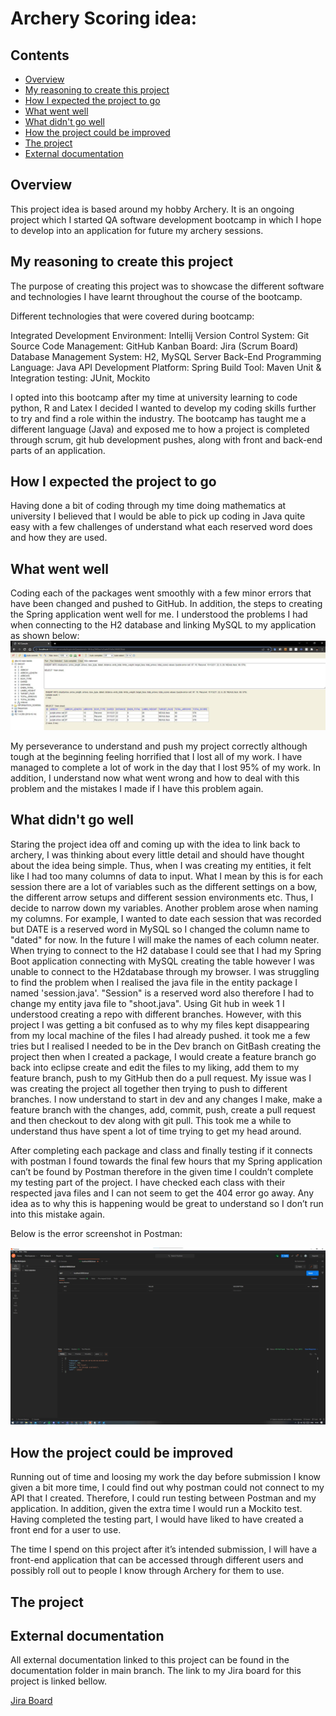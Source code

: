 # Archery Scoring idea:

## Contents
* [Overview](https://github.com/DylanPatel11/Archery-Scoring/blob/main/README.md#overview)
* [My reasoning to create this project](https://github.com/DylanPatel11/Archery-Scoring/blob/main/README.md#my-reasoning-to-create-this-project)
* [How I expected the project to go](https://github.com/DylanPatel11/Archery-Scoring/blob/main/README.md#how-i-expected-the-project-to-go)
* [What went well](https://github.com/DylanPatel11/Archery-Scoring/blob/main/README.md#what-went-well)
* [What didn't go well](https://github.com/DylanPatel11/Archery-Scoring/blob/main/README.md#what-didnt-go-well)
* [How the project could be improved](https://github.com/DylanPatel11/Archery-Scoring/blob/main/README.md#how-the-project-could-be-improved)
* [The project](https://github.com/DylanPatel11/Archery-Scoring/blob/main/README.md#the-project)
* [External documentation](https://github.com/DylanPatel11/Archery-Scoring/blob/main/README.md#external-documentation)

## Overview
This project idea is based around my hobby Archery. It is an ongoing project which I started QA software development bootcamp in which I hope to develop into an application for future my archery sessions.

## My reasoning to create this project
The purpose of creating this project was to showcase the different software and technologies I have learnt throughout the course of the bootcamp.

Different technologies that were covered during bootcamp:

Integrated Development Environment: Intellij
Version Control System: Git
Source Code Management: GitHub
Kanban Board: Jira (Scrum Board)
Database Management System: H2, MySQL Server
Back-End Programming Language: Java
API Development Platform: Spring
Build Tool: Maven
Unit & Integration testing: JUnit, Mockito

I opted into this bootcamp after my time at university learning to code python, R and Latex I decided I wanted to develop my coding skills further to try and find a role within the industry.
The bootcamp has taught me a different language (Java) and exposed me to how a project is completed through scrum, git hub development pushes, along with front and back-end parts of an application.

## How I expected the project to go
Having done a bit of coding through my time doing mathematics at university I believed that I would be able to pick up coding in Java quite easy with a few challenges of understand what each reserved word does and how they are used.

## What went well
Coding each of the packages went smoothly with a few minor errors that have been changed and pushed to GitHub. In addition, the steps to creating the Spring application went well for me. I understood the problems I had when connecting to the H2 database and linking MySQL to my application as shown below:
![Local host](https://github.com/DylanPatel11/QA-Bootcamp-Archery-Project/blob/dev/Screenshots/Screenshot%20of%20localhost%20working%20and%20connecting%20to%20MySQL.jpg "H2 database link")


My perseverance to understand and push my project correctly although tough at the beginning feeling horrified that I lost all of my work. I have managed to complete a lot of work in the day that I lost 95% of my work. In addition, I understand now what went wrong and how to deal with this problem and the mistakes I made if I have this problem again.

## What didn't go well
Staring the project idea off and coming up with the idea to link back to archery, I was thinking about every little detail and should have thought about the idea being simple. Thus, when I was creating my entities, it felt like I had too many columns of data to input.
What I mean by this is for each session there are a lot of variables such as the different settings on a bow, the different arrow setups and different session environments etc. Thus, I decide to narrow down my variables. Another problem arose when naming my columns. For example, I wanted to date each session that was recorded but DATE is a reserved word in MySQL so I changed the column name to "dated" for now. In the future I will make the names of each column neater.
When trying to connect to the H2 database I could see that I had my Spring Boot application connecting with MySQL creating the table however I was unable to connect to the H2database through my browser. I was struggling to find the problem when I realised the java file in the entity package I named 'session.java'. "Session" is a reserved word also therefore I had to change my entity java file to "shoot.java".
Using Git hub in week 1 I understood creating a repo with different branches. However, with this project I was getting a bit confused as to why my files kept disappearing from my local machine of the files I had already pushed. it took me a few tries but I realised I needed to be in the Dev branch on GitBash creating the project then when I created a package, I would create a feature branch go back into eclipse create and edit the files to my liking, add them to my feature branch, push to my GitHub then do a pull request. My issue was I was creating the project all together then trying to push to different branches. I now understand to start in dev and any changes I make, make a feature branch with the changes, add, commit, push, create a pull request and then checkout to dev along with git pull.
This took me a while to understand thus have spent a lot of time trying to get my head around.

After completing each package and class and finally testing if it connects with postman I found towards the final few hours that my Spring application can’t be found by Postman therefore in the given time I couldn’t complete my testing part of the project.
I have checked each class with their respected java files and I can not seem to get the 404 error go away. Any idea as to why this is happening would be great to understand so I don’t run into this mistake again.

Below is the error screenshot in Postman:

![Postman not connecting](https://github.com/DylanPatel11/QA-Bootcamp-Archery-Project/blob/dev/Screenshots/Postman%20not%20connecting%20to%20Archery.jpg "Postman not connecting")



## How the project could be improved
Running out of time and loosing my work the day before submission I know given a bit more time, I could find out why postman could not connect to my API that I created. Therefore, I could run testing between Postman and my application. In addition, given the extra time I would run a Mockito test.
Having completed the testing part, I would have liked to have created a front end for a user to use.

The time I spend on this project after it’s intended submission, I will have a front-end application that can be accessed through different users and possibly roll out to people I know through Archery for them to use. 


## The project


## External documentation
All external documentation linked to this project can be found in the documentation folder in main branch. The link to my Jira board for this project is linked bellow.

[Jira Board](https://dylan-patel.atlassian.net/jira/software/projects/AP/boards/5 "Dylan's Archery Project Jira Board")
